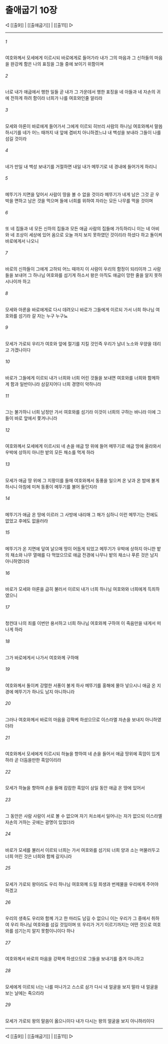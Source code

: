 # 출애굽기 10장

◁ [[출9]] | [[출애굽기]] | [[출11]] ▷
***

###### 1
여호와께서 모세에게 이르시되 바로에게로 들어가라 내가 그의 마음과 그 신하들의 마음을 완강케 함은 나의 표징을 그들 중에 보이기 위함이며

###### 2
너로 내가 애굽에서 행한 일들 곧 내가 그 가운데서 행한 표징을 네 아들과 네 자손의 귀에 전하게 하려 함이라 너희가 나를 여호와인줄 알리라

###### 3
모세와 아론이 바로에게 들어가서 그에게 이르되 히브리 사람의 하나님 여호와께서 말씀하시기를 네가 어느 때까지 내 앞에 겸비치 아니하겠느냐 내 백성을 보내라 그들이 나를 섬길 것이라

###### 4
네가 만일 내 백성 보내기를 거절하면 내일 내가 메뚜기로 네 경내에 들어가게 하리니

###### 5
메뚜기가 지면을 덮어서 사람이 땅을 볼 수 없을 것이라 메뚜기가 네게 남은 그것 곧 우박을 면하고 남은 것을 먹으며 들에 너희를 위하여 자라는 모든 나무를 먹을 것이며

###### 6
또 네 집들과 네 모든 신하의 집들과 모든 애굽 사람의 집들에 가득하리니 이는 네 아비와 네 조상이 세상에 있어 옴으로 오늘 까지 보지 못하였던 것이리라 하셨다 하고 돌이켜 바로에게서 나오니

###### 7
바로의 신하들이 그에게 고하되 어느 때까지 이 사람이 우리의 함정이 되리이까 그 사람들을 보내어 그 하나님 여호와를 섬기게 하소서 왕은 아직도 애굽이 망한 줄을 알지 못하시나이까 하고

###### 8
모세와 아론을 바로에게로 다시 데려오니 바로가 그들에게 이르되 가서 너희 하나님 여호와를 섬기라 갈 자는 누구 누구뇨

###### 9
모세가 가로되 우리가 여호와 앞에 절기를 지킬 것인즉 우리가 남녀 노소와 우양을 데리고 가겠나이다

###### 10
바로가 그들에게 이르되 내가 너희와 너희 어린 것들을 보내면 여호와를 너희와 함께하게 함과 일반이니라 삼갈지어다 너희 경영이 악하니라

###### 11
그는 불가하니 너희 남정만 가서 여호와를 섬기라 이것이 너희의 구하는 바니라 이에 그들이 바로 앞에서 쫓겨나니라

###### 12
여호와께서 모세에게 이르시되 네 손을 애굽 땅 위에 들어 메뚜기로 애굽 땅에 올라와서 우박에 상하지 아니한 밭의 모든 채소를 먹게 하라

###### 13
모세가 애굽 땅 위에 그 지팡이를 들매 여호와께서 동풍을 일으켜 온 낮과 온 밤에 불게 하시니 아침에 미쳐 동풍이 메뚜기를 불어 들인지라

###### 14
메뚜기가 애굽 온 땅에 이르러 그 사방에 내리매 그 해가 심하니 이런 메뚜기는 전에도 없었고 후에도 없을러라

###### 15
메뚜기가 온 지면에 덮여 날으매 땅이 어둡게 되었고 메뚜기가 우박에 상하지 아니한 밭의 채소와 나무 열매를 다 먹었으므로 애굽 전경에 나무나 밭의 채소나 푸른 것은 남지 아니하였더라

###### 16
바로가 모세와 아론을 급히 불러서 이르되 내가 너희 하나님 여호와와 너희에게 득죄하였으니

###### 17
청컨대 나의 죄를 이번만 용서하고 너희 하나님 여호와께 구하여 이 죽음만을 내게서 떠나게 하라

###### 18
그가 바로에게서 나가서 여호와께 구하매

###### 19
여호와께서 돌이켜 강렬한 서풍이 불게 하사 메뚜기를 홍해에 몰아 넣으시니 애굽 온 지경에 메뚜기가 하나도 남지 아니하니라

###### 20
그러나 여호와께서 바로의 마음을 강퍅케 하셨으므로 이스라엘 자손을 보내지 아니하였더라

###### 21
여호와께서 모세에게 이르시되 하늘을 향하여 네 손을 들어서 애굽 땅위에 흑암이 있게 하라 곧 더듬을만한 흑암이리라

###### 22
모세가 하늘을 향하여 손을 들매 캄캄한 흑암이 삼일 동안 애굽 온 땅에 있어서

###### 23
그 동안은 사람 사람이 서로 볼 수 없으며 자기 처소에서 일어나는 자가 없으되 이스라엘 자손의 거하는 곳에는 광명이 있었더라

###### 24
바로가 모세를 불러서 이르되 너희는 가서 여호와를 섬기되 너희 양과 소는 머물러두고 너희 어린 것은 너희와 함께 갈지니라

###### 25
모세가 가로되 왕이라도 우리 하나님 여호와께 드릴 희생과 번제물을 우리에게 주어야 하겠고

###### 26
우리의 생축도 우리와 함께 가고 한 마리도 남길 수 없으니 이는 우리가 그 중에서 취하여 우리 하나님 여호와를 섬길 것임이며 또 우리가 거기 이르기까지는 어떤 것으로 여호와를 섬기는지 알지 못함이니이다 하나

###### 27
여호와께서 바로의 마음을 강퍅케 하셨으므로 그들을 보내기를 즐겨 아니하고

###### 28
모세에게 이르되 너는 나를 떠나가고 스스로 삼가 다시 내 얼굴을 보지 말라 내 얼굴을 보는 날에는 죽으리라

###### 29
모세가 가로되 왕의 말씀이 옳으니이다 내가 다시는 왕의 얼굴을 보지 아니하리이다

***
◁ [[출9]] | [[출애굽기]] | [[출11]] ▷